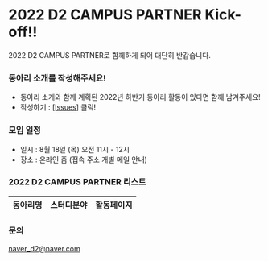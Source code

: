 # 2022 D2 CAMPUS PARTNER Kick-off!!

2022 D2 CAMPUS PARTNER로 함께하게 되어 대단히 반갑습니다.

### 동아리 소개를 작성해주세요!
 - 동아리 소개와 함께 계획된 2022년 하반기 동아리 활동이 있다면 함께 남겨주세요!
 - 작성하기 : [[Issues]](https://github.com/D2CAMPUS-PARTNER/2022-Kick-off/issues/new) 클릭!


### 모임 일정
- 일시 : 8월 18일 (목) 오전 11시 - 12시
- 장소 : 온라인 줌 (접속 주소 개별 메일 안내)

### 2022 D2 CAMPUS PARTNER 리스트

동아리명|스터디분야|활동페이지
--------------|----------|----------


### 문의
naver_d2@naver.com
